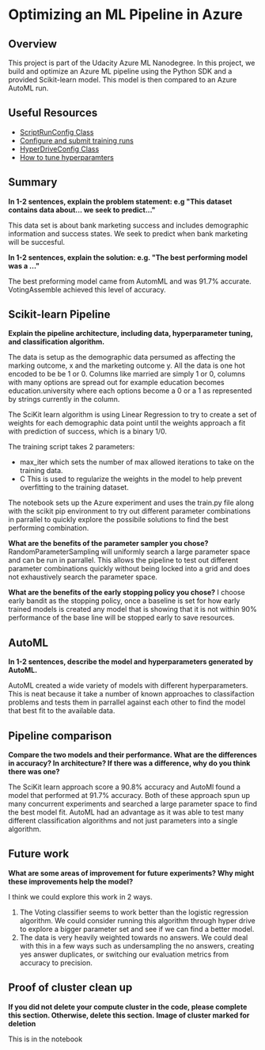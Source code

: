 # Optimizing an ML Pipeline in Azure

## Overview
This project is part of the Udacity Azure ML Nanodegree.
In this project, we build and optimize an Azure ML pipeline using the Python SDK and a provided Scikit-learn model.
This model is then compared to an Azure AutoML run.

## Useful Resources
- [ScriptRunConfig Class](https://docs.microsoft.com/en-us/python/api/azureml-core/azureml.core.scriptrunconfig?view=azure-ml-py)
- [Configure and submit training runs](https://docs.microsoft.com/en-us/azure/machine-learning/how-to-set-up-training-targets)
- [HyperDriveConfig Class](https://docs.microsoft.com/en-us/python/api/azureml-train-core/azureml.train.hyperdrive.hyperdriveconfig?view=azure-ml-py)
- [How to tune hyperparamters](https://docs.microsoft.com/en-us/azure/machine-learning/how-to-tune-hyperparameters)


## Summary
**In 1-2 sentences, explain the problem statement: e.g "This dataset contains data about... we seek to predict..."**

This data set is about bank marketing success and includes demographic information and success states. We seek to predict when bank marketing will be succesful.

**In 1-2 sentences, explain the solution: e.g. "The best performing model was a ..."**

The best preforming model came from AutomML and was 91.7% accurate. VotingAssemble achieved this level of accuracy.

## Scikit-learn Pipeline
**Explain the pipeline architecture, including data, hyperparameter tuning, and classification algorithm.**

The data is setup as the demographic data persumed as affecting the marking outcome, x and the marketing outcome y. All the data is one hot encoded to be be 1 or 0. Columns like married are simply 1 or 0, columns with many options are spread out for example education becomes education.university where each options become a 0 or a 1 as represented by strings currently in the column.

 The SciKit learn algorithm is using Linear Regression to try to create a set of weights for each demographic data point until the weights approach a fit with prediction of success, which is a binary 1/0.

The training script takes 2 parameters: 
- max_iter which sets the number of max allowed iterations to take on the training data. 
- C This is used to regularize the weights in the model to help prevent overfitting to the training dataset.

The notebook sets up the Azure experiment and uses the train.py file along with the scikit pip environment to try out different parameter combinations in parrallel to quickly explore the possibile solutions to find the best performing combination.

**What are the benefits of the parameter sampler you chose?**
RandomParameterSampling will uniformly search a large parameter space and can be run in parrallel. This allows the pipeline to test out different parameter combinations quickly without being locked into a grid and does not exhaustively search the parameter space.

**What are the benefits of the early stopping policy you chose?**
I choose early bandit as the stopping policy, once a baseline is set for how early trained models is created any model that is showing that it is not within 90% performance of the base line will be stopped early to save resources.

## AutoML
**In 1-2 sentences, describe the model and hyperparameters generated by AutoML.**

AutoML created a wide variety of models with different hyperparameters. This is neat because it take a number of known approaches to classifaction problems and tests them in parrallel against each other to find the model that best fit to the available data.

## Pipeline comparison
**Compare the two models and their performance. What are the differences in accuracy? In architecture? If there was a difference, why do you think there was one?**

The SciKit learn approach score a 90.8% accuracy and AutoMl found a model that performed at 91.7% accuracy. Both of these approach spun up many concurrent experiments and searched a large parameter space to find the best model fit. AutoML had an advantage as it was able to test many different classification algorithms and not just parameters into a single algorithm. 

## Future work
**What are some areas of improvement for future experiments? Why might these improvements help the model?**

I think we could explore this work in 2 ways.

1. The Voting classifier seems to work better than the logistic regression algorithm. We could consider running this algorithm through hyper drive to explore a bigger parameter set and see if we can find a better model.
2. The data is very heavily weighted towards no answers.  We could deal with this in a few ways such as undersampling the no answers, creating yes answer duplicates, or switching our evaluation metrics from accuracy to precision.


## Proof of cluster clean up
**If you did not delete your compute cluster in the code, please complete this section. Otherwise, delete this section.**
**Image of cluster marked for deletion**

This is in the notebook

